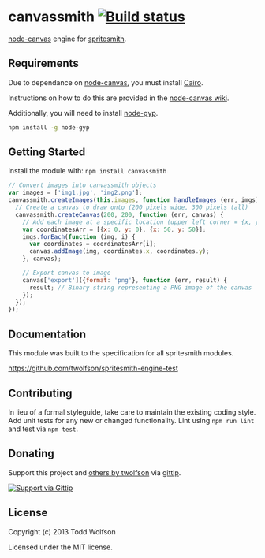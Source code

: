 # canvassmith [![Build status](https://travis-ci.org/twolfson/canvassmith.png?branch=master)](https://travis-ci.org/twolfson/canvassmith)

[node-canvas][canvas] engine for [spritesmith][].

[canvas]: https://github.com/Automattic/node-canvas
[spritesmith]: https://github.com/Ensighten/spritesmith

## Requirements
Due to dependance on [node-canvas][canvas], you must install [Cairo][].

Instructions on how to do this are provided in the [node-canvas wiki][canvas-wiki].

Additionally, you will need to install [node-gyp][].

[Cairo]: http://cairographics.org/
[canvas-wiki]: https://github.com/Automattic/node-canvas/wiki/_pages
[node-gyp]: https://github.com/nodejs/node-gyp

```bash
npm install -g node-gyp
```

## Getting Started
Install the module with: `npm install canvassmith`

```js
// Convert images into canvassmith objects
var images = ['img1.jpg', 'img2.png'];
canvassmith.createImages(this.images, function handleImages (err, imgs) {
  // Create a canvas to draw onto (200 pixels wide, 300 pixels tall)
  canvassmith.createCanvas(200, 200, function (err, canvas) {
    // Add each image at a specific location (upper left corner = {x, y})
    var coordinatesArr = [{x: 0, y: 0}, {x: 50, y: 50}];
    imgs.forEach(function (img, i) {
      var coordinates = coordinatesArr[i];
      canvas.addImage(img, coordinates.x, coordinates.y);
    }, canvas);

    // Export canvas to image
    canvas['export']({format: 'png'}, function (err, result) {
      result; // Binary string representing a PNG image of the canvas
    });
  });
});
```

## Documentation
This module was built to the specification for all spritesmith modules.

https://github.com/twolfson/spritesmith-engine-test

## Contributing
In lieu of a formal styleguide, take care to maintain the existing coding style. Add unit tests for any new or changed functionality. Lint using `npm run lint` and test via `npm test`.

## Donating
Support this project and [others by twolfson][gittip] via [gittip][].

[![Support via Gittip][gittip-badge]][gittip]

[gittip-badge]: https://rawgithub.com/twolfson/gittip-badge/master/dist/gittip.png
[gittip]: https://www.gittip.com/twolfson/

## License
Copyright (c) 2013 Todd Wolfson

Licensed under the MIT license.
